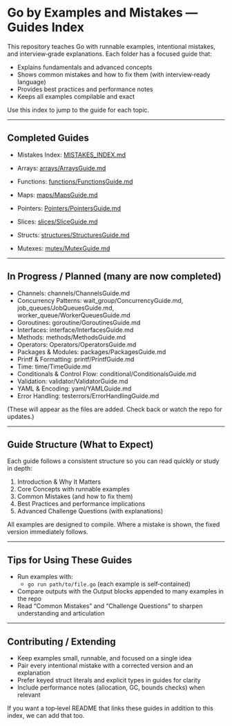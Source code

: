 # Go by Examples and Mistakes — Guides Index

This repository teaches Go with runnable examples, intentional mistakes, and interview‑grade explanations. Each folder has a focused guide that:
- Explains fundamentals and advanced concepts
- Shows common mistakes and how to fix them (with interview‑ready language)
- Provides best practices and performance notes
- Keeps all examples compilable and exact

Use this index to jump to the guide for each topic.

---

## Completed Guides

- Mistakes Index: [MISTAKES_INDEX.md](MISTAKES_INDEX.md)

- Arrays: [arrays/ArraysGuide.md](arrays/ArraysGuide.md)
- Functions: [functions/FunctionsGuide.md](functions/FunctionsGuide.md)
- Maps: [maps/MapsGuide.md](maps/MapsGuide.md)
- Pointers: [Pointers/PointersGuide.md](Pointers/PointersGuide.md)
- Slices: [slices/SliceGuide.md](slices/SliceGuide.md)
- Structs: [structures/StructuresGuide.md](structures/StructuresGuide.md)
- Mutexes: [mutex/MutexGuide.md](mutex/MutexGuide.md)

---

## In Progress / Planned (many are now completed)

- Channels: channels/ChannelsGuide.md
- Concurrency Patterns: wait_group/ConcurrencyGuide.md, job_queues/JobQueuesGuide.md, worker_queue/WorkerQueuesGuide.md
- Goroutines: goroutine/GoroutinesGuide.md
- Interfaces: interface/InterfacesGuide.md
- Methods: methods/MethodsGuide.md
- Operators: Operators/OperatorsGuide.md
- Packages & Modules: packages/PackagesGuide.md
- Printf & Formatting: printf/PrintfGuide.md
- Time: time/TimeGuide.md
- Conditionals & Control Flow: conditional/ConditionalsGuide.md
- Validation: validator/ValidatorGuide.md
- YAML & Encoding: yaml/YAMLGuide.md
- Error Handling: testerrors/ErrorHandlingGuide.md

(These will appear as the files are added. Check back or watch the repo for updates.)

---

## Guide Structure (What to Expect)

Each guide follows a consistent structure so you can read quickly or study in depth:
1. Introduction & Why It Matters
2. Core Concepts with runnable examples
3. Common Mistakes (and how to fix them)
4. Best Practices and performance implications
5. Advanced Challenge Questions (with explanations)

All examples are designed to compile. Where a mistake is shown, the fixed version immediately follows.

---

## Tips for Using These Guides

- Run examples with:
  - `go run path/to/file.go` (each example is self‑contained)
- Compare outputs with the Output blocks appended to many examples in the repo
- Read “Common Mistakes” and “Challenge Questions” to sharpen understanding and articulation

---

## Contributing / Extending

- Keep examples small, runnable, and focused on a single idea
- Pair every intentional mistake with a corrected version and an explanation
- Prefer keyed struct literals and explicit types in guides for clarity
- Include performance notes (allocation, GC, bounds checks) when relevant

If you want a top‑level README that links these guides in addition to this index, we can add that too.

